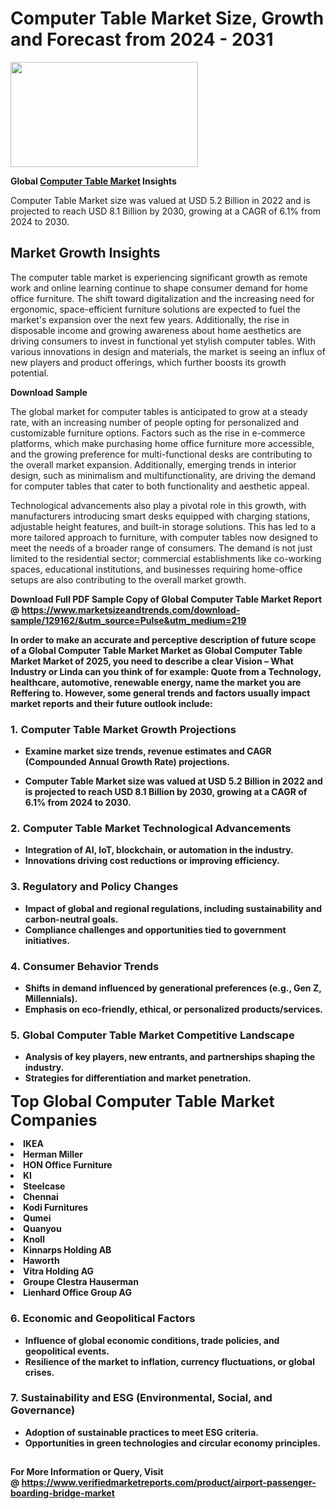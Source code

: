 <H1>Computer Table Market Size, Growth and Forecast from 2024 - 2031</H1><img class="aligncenter size-medium wp-image-584254" src="https://thirdeyenews.in/wp-content/uploads/2024/09/Global-Market-Research-300x168.jpeg" alt="" width="300" height="168" /><p><strong>Global&nbsp;<a href="https://www.marketsizeandtrends.com/download-sample/129162/&amp;utm_source=Pulse&amp;utm_medium=219">Computer Table Market</a> Insights</strong></p><p>Computer Table Market size was valued at USD 5.2 Billion in 2022 and is projected to reach USD 8.1 Billion by 2030, growing at a CAGR of 6.1% from 2024 to 2030.</p><p><h2>Market Growth Insights</h2> <p>The computer table market is experiencing significant growth as remote work and online learning continue to shape consumer demand for home office furniture. The shift toward digitalization and the increasing need for ergonomic, space-efficient furniture solutions are expected to fuel the market's expansion over the next few years. Additionally, the rise in disposable income and growing awareness about home aesthetics are driving consumers to invest in functional yet stylish computer tables. With various innovations in design and materials, the market is seeing an influx of new players and product offerings, which further boosts its growth potential.</p> <p><strong>Download Sample</strong></p> <p>The global market for computer tables is anticipated to grow at a steady rate, with an increasing number of people opting for personalized and customizable furniture options. Factors such as the rise in e-commerce platforms, which make purchasing home office furniture more accessible, and the growing preference for multi-functional desks are contributing to the overall market expansion. Additionally, emerging trends in interior design, such as minimalism and multifunctionality, are driving the demand for computer tables that cater to both functionality and aesthetic appeal.</p> <p>Technological advancements also play a pivotal role in this growth, with manufacturers introducing smart desks equipped with charging stations, adjustable height features, and built-in storage solutions. This has led to a more tailored approach to furniture, with computer tables now designed to meet the needs of a broader range of consumers. The demand is not just limited to the residential sector; commercial establishments like co-working spaces, educational institutions, and businesses requiring home-office setups are also contributing to the overall market growth.</p> <p><strong></p><p><span class=""><strong>Download Full PDF Sample Copy of Global Computer Table Market Report</strong> @ <a href="https://www.marketsizeandtrends.com/download-sample/129162/&amp;utm_source=Pulse&amp;utm_medium=219" target="_blank">https://www.marketsizeandtrends.com/download-sample/129162/&amp;utm_source=Pulse&amp;utm_medium=219</a></span></p><p>In order to make an accurate and perceptive description of future scope of a Global&nbsp;Computer Table Market Market as Global&nbsp;Computer Table Market Market of 2025, you need to describe a clear Vision &ndash; What Industry or Linda can you think of for example: Quote from a Technology, healthcare, automotive, renewable energy, name the market you are Reffering to. However, some general trends and factors usually impact market reports and their future outlook include:</p><h3>1.&nbsp;<strong>Computer Table Market Growth Projections</strong></h3><ul><li>Examine market size trends, revenue estimates and CAGR (Compounded Annual Growth Rate) projections.</li><li><p>Computer Table Market size was valued at USD 5.2 Billion in 2022 and is projected to reach USD 8.1 Billion by 2030, growing at a CAGR of 6.1% from 2024 to 2030.</p></li></ul><h3>2.&nbsp;<strong>Computer Table Market Technological Advancements</strong></h3><ul><li>Integration of AI, IoT, blockchain, or automation in the industry.</li><li>Innovations driving cost reductions or improving efficiency.</li></ul><h3>3.&nbsp;<strong>Regulatory and Policy Changes</strong></h3><ul><li>Impact of global and regional regulations, including sustainability and carbon-neutral goals.</li><li>Compliance challenges and opportunities tied to government initiatives.</li></ul><h3>4.&nbsp;<strong>Consumer Behavior Trends</strong></h3><ul><li>Shifts in demand influenced by generational preferences (e.g., Gen Z, Millennials).</li><li>Emphasis on eco-friendly, ethical, or personalized products/services.</li></ul><h3>5.&nbsp;<strong>Global Computer Table Market Competitive Landscape</strong></h3><ul><li>Analysis of key players, new entrants, and partnerships shaping the industry.</li><li>Strategies for differentiation and market penetration.</li></ul><p data-pm-slice="1 1 []"><span style="color: inherit; font-family: inherit; font-size: 25px;">Top Global Computer Table Market Companies</span></p><div class="" data-test-id=""><p><li>IKEA</li><li> Herman Miller</li><li> HON Office Furniture</li><li> KI</li><li> Steelcase</li><li> Chennai</li><li> Kodi Furnitures</li><li> Qumei</li><li> Quanyou</li><li> Knoll</li><li> Kinnarps Holding AB</li><li> Haworth</li><li> Vitra Holding AG</li><li> Groupe Clestra Hauserman</li><li> Lienhard Office Group AG</li></p></div><h3>6.&nbsp;<strong>Economic and Geopolitical Factors</strong></h3><ul><li>Influence of global economic conditions, trade policies, and geopolitical events.</li><li>Resilience of the market to inflation, currency fluctuations, or global crises.</li></ul><h3>7.&nbsp;<strong>Sustainability and ESG (Environmental, Social, and Governance)</strong></h3><ul><li>Adoption of sustainable practices to meet ESG criteria.</li><li>Opportunities in green technologies and circular economy principles.</li></ul><h2><strong style="font-size: 14px;">For More Information or Query, Visit @&nbsp;</strong><a style="background-color: #ffffff; font-size: 14px;" href="https://www.marketsizeandtrends.com/report/computer-table-market/" target="_blank">https://www.verifiedmarketreports.com/product/airport-passenger-boarding-bridge-market</a></h2>
